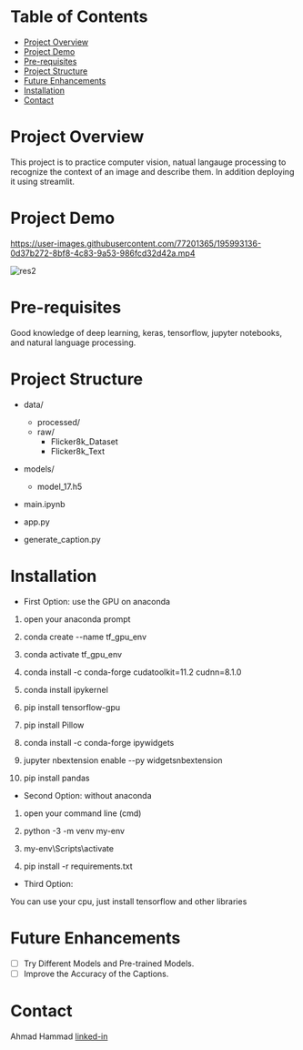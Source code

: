 
# Table of Contents
* [Project Overview](#project-overview)
* [Project Demo](#project-demo)
* [Pre-requisites](#pre-requisites)
* [Project Structure](#project-structure)
* [Future Enhancements](#future-enhancements)
* [Installation](#installation)
* [Contact](#contact)


# Project Overview
This project is to practice computer vision, natual langauge processing to recognize the context of an image and describe them. In addition deploying it using streamlit.


# Project Demo


https://user-images.githubusercontent.com/77201365/195993136-0d37b272-8bf8-4c83-9a53-986fcd32d42a.mp4


![res2](https://user-images.githubusercontent.com/77201365/195993487-1f91bb80-abe1-4e23-876e-d511242c149f.png)


# Pre-requisites
Good knowledge of deep learning, keras, tensorflow, jupyter notebooks, and natural language processing.


# Project Structure

- data/
    - processed/
    - raw/
        - Flicker8k_Dataset
        - Flicker8k_Text

- models/
    - model_17.h5

- main.ipynb

- app.py

- generate_caption.py


# Installation

- First Option: use the GPU on anaconda

1. open your anaconda prompt

2. conda create --name tf_gpu_env

3. conda activate tf_gpu_env

4. conda install -c conda-forge cudatoolkit=11.2 cudnn=8.1.0

5. conda install ipykernel

6. pip install tensorflow-gpu

7. pip install Pillow

8. conda install -c conda-forge ipywidgets

9. jupyter nbextension enable --py widgetsnbextension

10. pip install pandas


- Second Option: without anaconda

1. open your command line (cmd)

2. python -3 -m venv my-env

3. my-env\Scripts\activate

4. pip install -r requirements.txt


- Third Option: 

You can use your cpu, just install tensorflow and other libraries




# Future Enhancements
- [ ] Try Different Models and Pre-trained Models.
- [ ] Improve the Accuracy of the Captions.

# Contact

Ahmad Hammad [linked-in](https://www.linkedin.com/in/ahmad-hammad-057369203/)

